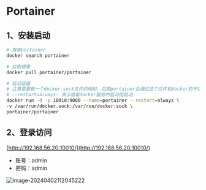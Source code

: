 # Portainer

## 1、安装启动

```bash
# 搜索portainer
docker search portainer

# 拉取镜像
docker pull portainer/portainer

# 启动容器
# 注意需要做一个docker.sock文件的映射，后期portainer会通过这个文件和docker的守护进程进行通讯，管理docker的相关对象
# --restart=always: 表示随着docker服务的启动而启动
docker run -d -p 10010:9000 --name=portainer --restart=always \
-v /var/run/docker.sock:/var/run/docker.sock \
portainer/portainer
```



## 2、登录访问

[http://192.168.56.20:10010/](http://192.168.56.20:10010/)

- 账号：admin
- 密码：admin

![image-20240402112045222](https://s2.loli.net/2024/04/02/pYyeA9Dv7rNcIJ1.png)
